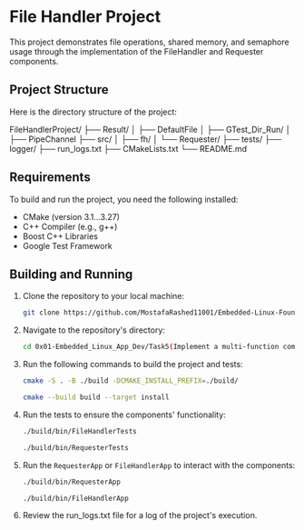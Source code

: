 # File Handler Project

This project demonstrates file operations, shared memory, and semaphore usage through the implementation of the FileHandler and Requester components.

## Project Structure

Here is the directory structure of the project:

FileHandlerProject/
├── Result/
│   ├── DefaultFile
│   ├── GTest_Dir_Run/
│   ├── PipeChannel
├── src/
│   ├── fh/
│   └── Requester/
├── tests/
├── logger/
├── run_logs.txt
├── CMakeLists.txt
└── README.md


## Requirements

To build and run the project, you need the following installed:

- CMake (version 3.1...3.27)
- C++ Compiler (e.g., g++)
- Boost C++ Libraries
- Google Test Framework

## Building and Running

1. Clone the repository to your local machine:
   ```sh
   git clone https://github.com/MostafaRashed11001/Embedded-Linux-Foundation_Valeo.Sprints_Tasks.git
   ```

2. Navigate to the repository's directory:
   ```sh
   cd 0x01-Embedded_Linux_App_Dev/Task5(Implement a multi-function command)/fhCommand_dir
   ```

3. Run the following commands to build the project and tests:
   ```sh
   cmake -S . -B ./build -DCMAKE_INSTALL_PREFIX=./build/

   cmake --build build --target install
   ```
4. Run the tests to ensure the components' functionality:
   ```sh
   ./build/bin/FileHandlerTests

   ./build/bin/RequesterTests
   ```
4. Run the `RequesterApp` or `FileHandlerApp` to interact with the components:
   ```sh
   ./build/bin/RequesterApp

   ./build/bin/FileHandlerApp
   ```
5. Review the run_logs.txt file for a log of the project's execution.